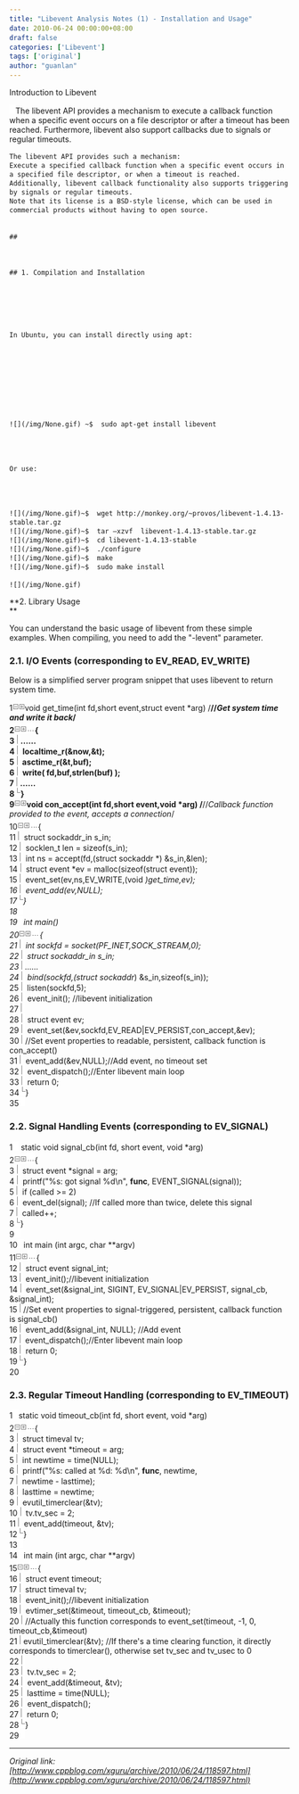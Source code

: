 ```yaml
---
title: "Libevent Analysis Notes (1) - Installation and Usage"
date: 2010-06-24 00:00:00+08:00
draft: false
categories: ['Libevent']
tags: ['original']
author: "guanlan"
---
```


Introduction to Libevent

![](/img/None.gif)The libevent API provides a mechanism to execute a callback function when a specific event occurs on a file descriptor or after a timeout has been reached. Furthermore, libevent also support callbacks due to signals or regular timeouts. 
    
    
    The libevent API provides such a mechanism:  
    Execute a specified callback function when a specific event occurs in a specified file descriptor, or when a timeout is reached.  
    Additionally, libevent callback functionality also supports triggering by signals or regular timeouts.  
    Note that its license is a BSD-style license, which can be used in commercial products without having to open source.  
    
    
    ##  
    
    
    
    ## 1. Compilation and Installation
    
    
      
     
    
    
    In Ubuntu, you can install directly using apt:
    
    
    
    
     
    
    
    
    
    ![](/img/None.gif) ~$  sudo apt-get install libevent
    
    
    
    
    Or use:
    
    
    
    
    ![](/img/None.gif)~$  wget http://monkey.org/~provos/libevent-1.4.13-stable.tar.gz  
    ![](/img/None.gif)~$  tar –xzvf  libevent-1.4.13-stable.tar.gz  
    ![](/img/None.gif)~$  cd libevent-1.4.13-stable  
    ![](/img/None.gif)~$  ./configure  
    ![](/img/None.gif)~$  make  
    ![](/img/None.gif)~$  sudo make install  
      
    ![](/img/None.gif)
    
    
    

**2. Library Usage  
**

You can understand the basic usage of libevent from these simple examples. When compiling, you need to add the "-levent" parameter.

### 2.1. I/O Events (corresponding to EV_READ, EV_WRITE)

Below is a simplified server program snippet that uses libevent to return system time.  

1![](/img/ExpandedBlockStart.gif)![](/img/ContractedBlock.gif)void get_time(int fd,short event,struct event *arg) /**//*Get system time and write it back*/  
2![](/img/ExpandedBlockStart.gif)![](/img/ContractedBlock.gif)![](/img/dot.gif){  
3![](/img/InBlock.gif)……  
4![](/img/InBlock.gif) localtime_r(&now,&t);  
5![](/img/InBlock.gif) asctime_r(&t,buf);  
6![](/img/InBlock.gif) write( fd,buf,strlen(buf) );  
7![](/img/InBlock.gif)……  
8![](/img/ExpandedBlockEnd.gif)}  
9![](/img/ExpandedBlockStart.gif)![](/img/ContractedBlock.gif)void con_accept(int fd,short event,void *arg) /**//*Callback function provided to the event, accepts a connection*/  
10![](/img/ExpandedBlockStart.gif)![](/img/ContractedBlock.gif)![](/img/dot.gif){  
11![](/img/InBlock.gif) struct sockaddr_in s_in;  
12![](/img/InBlock.gif) socklen_t len = sizeof(s_in);  
13![](/img/InBlock.gif) int ns = accept(fd,(struct sockaddr *) &s_in,&len);  
14![](/img/InBlock.gif) struct event *ev = malloc(sizeof(struct event));  
15![](/img/InBlock.gif) event_set(ev,ns,EV_WRITE,(void *)get_time,ev);  
16![](/img/InBlock.gif) event_add(ev,NULL);  
17![](/img/ExpandedBlockEnd.gif)}  
18![](/img/None.gif)   
19![](/img/None.gif)int main()  
20![](/img/ExpandedBlockStart.gif)![](/img/ContractedBlock.gif)![](/img/dot.gif){  
21![](/img/InBlock.gif) int sockfd = socket(PF_INET,SOCK_STREAM,0);  
22![](/img/InBlock.gif) struct sockaddr_in s_in;  
23![](/img/InBlock.gif)……  
24![](/img/InBlock.gif) bind(sockfd,(struct sockaddr*) &s_in,sizeof(s_in));  
25![](/img/InBlock.gif) listen(sockfd,5);  
26![](/img/InBlock.gif) event_init(); //libevent initialization  
27![](/img/InBlock.gif)  
28![](/img/InBlock.gif) struct event ev;  
29![](/img/InBlock.gif) event_set(&ev,sockfd,EV_READ|EV_PERSIST,con_accept,&ev);  
30![](/img/InBlock.gif)//Set event properties to readable, persistent, callback function is con_accept()  
31![](/img/InBlock.gif) event_add(&ev,NULL);//Add event, no timeout set  
32![](/img/InBlock.gif) event_dispatch();//Enter libevent main loop  
33![](/img/InBlock.gif) return 0;  
34![](/img/ExpandedBlockEnd.gif)}  
35![](/img/None.gif)

  

### 2.2. Signal Handling Events (corresponding to EV_SIGNAL)  

1![](/img/None.gif) static void signal_cb(int fd, short event, void *arg)  
2![](/img/ExpandedBlockStart.gif)![](/img/ContractedBlock.gif)![](/img/dot.gif){  
3![](/img/InBlock.gif) struct event *signal = arg;  
4![](/img/InBlock.gif) printf("%s: got signal %d\n", __func__, EVENT_SIGNAL(signal));  
5![](/img/InBlock.gif) if (called >= 2)  
6![](/img/InBlock.gif) event_del(signal); //If called more than twice, delete this signal  
7![](/img/InBlock.gif) called++;  
8![](/img/ExpandedBlockEnd.gif)}  
9![](/img/None.gif)  
10![](/img/None.gif)int main (int argc, char **argv)  
11![](/img/ExpandedBlockStart.gif)![](/img/ContractedBlock.gif)![](/img/dot.gif){  
12![](/img/InBlock.gif) struct event signal_int;  
13![](/img/InBlock.gif) event_init();//libevent initialization  
14![](/img/InBlock.gif) event_set(&signal_int, SIGINT, EV_SIGNAL|EV_PERSIST, signal_cb, &signal_int);   
15![](/img/InBlock.gif)//Set event properties to signal-triggered, persistent, callback function is signal_cb()  
16![](/img/InBlock.gif) event_add(&signal_int, NULL); //Add event  
17![](/img/InBlock.gif) event_dispatch();//Enter libevent main loop  
18![](/img/InBlock.gif) return 0;  
19![](/img/ExpandedBlockEnd.gif)}  
20![](/img/None.gif)

  

### 2.3. Regular Timeout Handling (corresponding to EV_TIMEOUT)  

1![](/img/None.gif)static void timeout_cb(int fd, short event, void *arg)  
2![](/img/ExpandedBlockStart.gif)![](/img/ContractedBlock.gif)![](/img/dot.gif){  
3![](/img/InBlock.gif) struct timeval tv;  
4![](/img/InBlock.gif) struct event *timeout = arg;  
5![](/img/InBlock.gif) int newtime = time(NULL);  
6![](/img/InBlock.gif) printf("%s: called at %d: %d\n", __func__, newtime,  
7![](/img/InBlock.gif) newtime - lasttime);  
8![](/img/InBlock.gif) lasttime = newtime;  
9![](/img/InBlock.gif) evutil_timerclear(&tv);  
10![](/img/InBlock.gif) tv.tv_sec = 2;  
11![](/img/InBlock.gif) event_add(timeout, &tv);  
12![](/img/ExpandedBlockEnd.gif)}  
13![](/img/None.gif)  
14![](/img/None.gif)int main (int argc, char **argv)  
15![](/img/ExpandedBlockStart.gif)![](/img/ContractedBlock.gif)![](/img/dot.gif){  
16![](/img/InBlock.gif) struct event timeout;  
17![](/img/InBlock.gif) struct timeval tv;  
18![](/img/InBlock.gif) event_init();//libevent initialization  
19![](/img/InBlock.gif) evtimer_set(&timeout, timeout_cb, &timeout);  
20![](/img/InBlock.gif)//Actually this function corresponds to event_set(timeout, -1, 0, timeout_cb,&timeout)  
21![](/img/InBlock.gif)evutil_timerclear(&tv); //If there's a time clearing function, it directly corresponds to timerclear(), otherwise set tv_sec and tv_usec to 0  
22![](/img/InBlock.gif)  
23![](/img/InBlock.gif) tv.tv_sec = 2;  
24![](/img/InBlock.gif) event_add(&timeout, &tv);  
25![](/img/InBlock.gif) lasttime = time(NULL);  
26![](/img/InBlock.gif) event_dispatch();  
27![](/img/InBlock.gif) return 0;  
28![](/img/ExpandedBlockEnd.gif)}  
29![](/img/None.gif)


---

*Original link: [http://www.cppblog.com/xguru/archive/2010/06/24/118597.html](http://www.cppblog.com/xguru/archive/2010/06/24/118597.html)*
